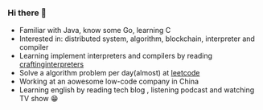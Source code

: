 ### Hi there 👋

<!--
**MilkyGreen/MilkyGreen** is a ✨ _special_ ✨ repository because its `README.md` (this file) appears on your GitHub profile.

Here are some ideas to get you started:

- 🔭 I’m currently working on ...
- 🌱 I’m currently learning ...
- 👯 I’m looking to collaborate on ...
- 🤔 I’m looking for help with ...
- 💬 Ask me about ...
- 📫 How to reach me: ...
- 😄 Pronouns: ...
- ⚡ Fun fact: ...
-->

- Familiar with Java, know some Go, learning C
- Interested in: distributed system, algorithm, blockchain, interpreter and compiler
- Learning implement interpreters and compilers by reading [craftinginterpreters](http://craftinginterpreters.com)
- Solve a algorithm problem per day(almost) at [leetcode](https://leetcode-cn.com/u/milkygreen/)
- Working at an aowesome low-code company in China
- Learning english by reading tech blog , listening podcast and watching TV show 😁
